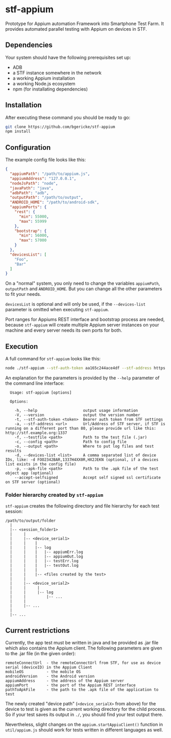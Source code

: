 # stf-appium

Prototype for Appium automation Framework into Smartphone Test Farm. It provides automated parallel testing with Appium on devices in STF.

## Dependencies

Your system should have the following prerequisites set up:

  * ADB
  * a STF instance somewhere in the network
  * a working Appium installation
  * a working Node.js ecosystem
  * npm (for installating dependencies)

## Installation

After executing these command you should be ready to go:
``` Bash
git clone https://github.com/bgericke/stf-appium
npm install
```

## Configuration

The example config file looks like this:
``` JSON
{
  "appiumPath": "/path/to/appium.js",
  "appiumAddress": "127.0.0.1",
  "nodeJsPath": "node",
  "javaPath": "java",
  "adbPath": "adb",
  "outputPath": "/path/to/output",
  "ANDROID_HOME": "/path/to/android-sdk",
  "appiumPorts": {
    "rest": {
      "min": 55000,
      "max": 55999
    },
    "bootstrap": {
      "min": 56000,
      "max": 57000
    }
  },
  "devicesList": [
    "Foo",
    "Bar"
  ]
}
```

On a "normal" system, you only need to change the variables `appiumPath`, `outputPath` and `ANDROID_HOME`. But you can change all the other parameters to fit your needs.

`devicesList` is optional and will only be used, if the `--devices-list` parameter is omitted when executing `stf-appium`.

Port ranges for Appiums REST interface and bootstrap process are needed, because `stf-appium` will create multiple Appium server instances on your machine and every server needs its own ports for both.

## Execution

A full command for `stf-appium` looks like this:
``` Bash
node ./stf-appium --stf-auth-token aa165c244ace4df --stf-address https://stf.example.org:1337 --testfile ./testfile.jar --config ./config.json --output ./test-out --devices-list serial1,serial2,serial3,... --accept-selfsigned
```

An explanation for the parameters is provided by the `--help` parameter of the command line interface:
```
  Usage: stf-appium [options]

  Options:

    -h, --help                    output usage information
    -V, --version                 output the version number
    -t, --stf-auth-token <token>  Bearer auth token from STF settings
    -a, --stf-address <url>       Url/Address of STF server, if STF is running on a different port than 80, please provide url like this: http://stf.example.org:1337
    -f, --testfile <path>         Path to the test file (.jar)
    -c, --config <path>           Path to config file
    -o, --output <path>           Where to put log files and test results
    -d, --devices-list <list>     A comma separated list of device IDs, like: -d FOO2342BAR,1337H4XX0R,HX2JEKN (optional, if a devices list exists in the config file)
    -p, --apk-file <path>         Path to the .apk file of the test object app (optional)
    --accept-selfsigned           Accept self signed ssl certificate on STF server (optional)
```

### Folder hierarchy created by `stf-appium`

`stf-appium` creates the following directory and file hierarchy for each test session:

```
/path/to/output/folder
  |
  |-- <session_folder1>
  |     |
  |     |-- <device_serial1>
  |     |    |
  |     |    |-- log
  |     |    |   |-- appiumErr.log
  |     |    |   |-- appiumOut.log
  |     |    |   |-- testErr.log
  |     |    |   |-- testOut.log
  |     |    |
  |     |    |-- <files created by the test>
  |     |
  |     |-- <device_serial2>
  |     |     |
  |     |     |-- log
  |     |         |-- ...
  |     |
  |     |-- ...
  |
  |-- ...
```

## Current restrictions

Currently, the app test must be written in java and be provided as .jar file which also contains the Appium client. 
The following parameters are given to the .jar file (in the given order):

```
remoteConnectUrl  - the remoteConnectUrl from STF, for use as device serial (deviceID) in the Appium Client
mobileOS          - the mobile OS
androidVersion    - the Android version
appiumAddress     - the address of the Appium server
appiumPort        - the port of the Appium REST interface
pathToApkFile     - the path to the .apk file of the application to test
```

The newly created "device path" (`<device_serialX>` from above) for the device to test is given as the current working directory for the child process. So if your test saves its output in `./`, you should find your test output there.

Nevertheless, slight changes on the `appium.startAppiuClient()` function in `util/appium.js` should work for tests written in different languages as well.
